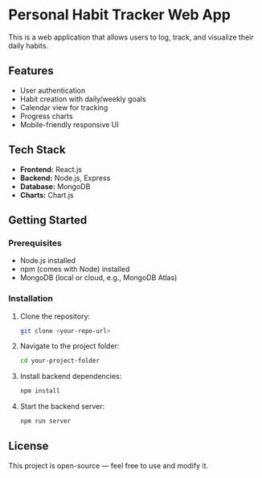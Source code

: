 # Personal Habit Tracker Web App

This is a web application that allows users to log, track, and visualize their daily habits.

## Features
- User authentication
- Habit creation with daily/weekly goals
- Calendar view for tracking
- Progress charts
- Mobile-friendly responsive UI

## Tech Stack
- **Frontend:** React.js
- **Backend:** Node.js, Express
- **Database:** MongoDB
- **Charts:** Chart.js

## Getting Started

### Prerequisites
- Node.js installed
- npm (comes with Node) installed
- MongoDB (local or cloud, e.g., MongoDB Atlas)

### Installation
1. Clone the repository:
   ```bash
   git clone <your-repo-url>
   ```
2. Navigate to the project folder:
   ```bash
   cd your-project-folder
   ```
3. Install backend dependencies:
   ```bash
   npm install
   ```
4. Start the backend server:
   ```bash
   npm run server
   ```

## License
This project is open-source — feel free to use and modify it.
